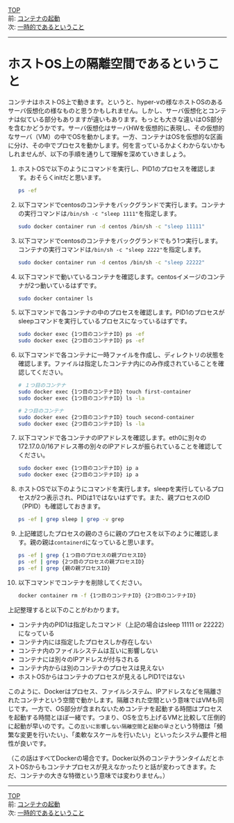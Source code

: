 [TOP](../README.md)   
前: [コンテナの起動](./container-run.md)  
次: [一時的であるということ](./container-feature-ephemeral.md)  

---

# ホストOS上の隔離空間であるということ

コンテナはホストOS上で動きます。というと、hyper-vの様なホストOSのあるサーバ仮想化の様なものと思うかもしれません。しかし、サーバ仮想化とコンテナは似ている部分もありますが違いもあります。もっとも大きな違いはOS部分を含むかどうかです。サーバ仮想化はサーバHWを仮想的に表現し、その仮想的なサーバ（VM）の中でOSを動かします。一方、コンテナはOSを仮想的な区画に分け、その中でプロセスを動かします。何を言っているかよくわからないかもしれませんが、以下の手順を通りして理解を深めていきましょう。

1. ホストOSで以下のようにコマンドを実行し、PID1のプロセスを確認します。おそらくinitだと思います。
   ``` sh
   ps -ef
   ```
2. 以下コマンドでcentosのコンテナをバックグランドで実行します。コンテナの実行コマンドは``/bin/sh -c "sleep 1111"``を指定します。
   ``` sh
   sudo docker container run -d centos /bin/sh -c "sleep 11111"
   ```
3. 以下コマンドでcentosのコンテナをバックグランドでもう1つ実行します。コンテナの実行コマンドは``/bin/sh -c "sleep 2222"``を指定します。
   ``` sh
   sudo docker container run -d centos /bin/sh -c "sleep 22222"
   ```
4. 以下コマンドで動いているコンテナを確認します。centosイメージのコンテナが2つ動いているはずです。
   ``` sh
   sudo docker container ls
   ```
5. 以下コマンドで各コンテナの中のプロセスを確認します。PID1のプロセスがsleepコマンドを実行しているプロセスになっているはずです。
   ``` sh
   sudo docker exec {1つ目のコンテナID} ps -ef
   sudo docker exec {2つ目のコンテナID} ps -ef
   ```
6. 以下コマンドで各コンテナに一時ファイルを作成し、ディレクトリの状態を確認します。ファイルは指定したコンテナ内にのみ作成されていることを確認してください。
   ``` sh
   # １つ目のコンテナ
   sudo docker exec {1つ目のコンテナID} touch first-container
   sudo docker exec {1つ目のコンテナID} ls -la

   # 2つ目のコンテナ
   sudo docker exec {2つ目のコンテナID} touch second-container
   sudo docker exec {2つ目のコンテナID} ls -la
   ```
7. 以下コマンドで各コンテナのIPアドレスを確認します。eth0に別々の172.17.0.0/16アドレス帯の別々のIPアドレスが振られていることを確認してください。
   ``` sh
   sudo docker exec {1つ目のコンテナID} ip a
   sudo docker exec {2つ目のコンテナID} ip a
   ```
8. ホストOSで以下のようにコマンドを実行します。sleepを実行しているプロセスが2つ表示され、PIDは1ではないはずです。また、親プロセスのID（PPID）も確認しておきます。
   ``` sh
   ps -ef | grep sleep | grep -v grep
   ```
9. 上記確認したプロセスの親のさらに親のプロセスを以下のように確認します。親の親は``containerd``になっていると思います。
   ``` sh
   ps -ef | grep {１つ目のプロセスの親プロセスID}
   ps -ef | grep {2つ目のプロセスの親プロセスID}
   ps -ef | grep {親の親プロセスID}
   ```
10. 以下コマンドでコンテナを削除してください。
    ``` sh
    docker container rm -f {1つ目のコンテナID} {2つ目のコンテナID}
    ```

上記整理すると以下のことがわかります。
- コンテナ内のPID1は指定したコマンド（上記の場合はsleep 11111 or 22222）になっている
- コンテナ内には指定したプロセスしか存在しない
- コンテナ内のファイルシステムは互いに影響しない
- コンテナには別々のIPアドレスが付与される
- コンテナ内からは別のコンテナのプロセスは見えない
- ホストOSからはコンテナのプロセスが見えるしPID1ではない

このように、Dockerはプロセス、ファイルシステム、IPアドレスなどを隔離されたコンテナという空間で動かします。隔離された空間という意味ではVMも同じです。一方で、OS部分が含まれないためコンテナを起動する時間はプロセスを起動する時間とほぼ一緒です。つまり、OSを立ち上げるVMと比較して圧倒的に起動が早いのです。この``互いに影響しない隔離空間``と``起動の早さ``という特徴は「頻繁な変更を行いたい」、「柔軟なスケールを行いたい」といったシステム要件と相性が良いです。

（この話はすべてDockerの場合です。Docker以外のコンテナランタイムだとホストOSからもコンテナプロセスが見えなかったりと話が変わってきます。ただ、コンテナの大きな特徴という意味では変わりません。）

---

[TOP](../README.md)   
前: [コンテナの起動](./container-run.md)  
次: [一時的であるということ](./container-feature-ephemeral.md)  
